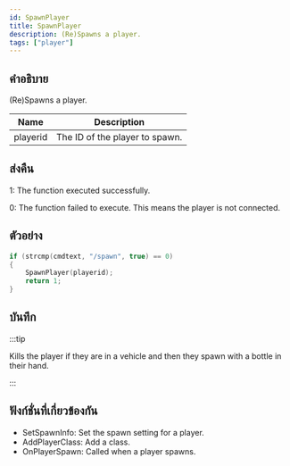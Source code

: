 ```yaml
---
id: SpawnPlayer
title: SpawnPlayer
description: (Re)Spawns a player.
tags: ["player"]
---
```


## คำอธิบาย

(Re)Spawns a player.

| Name     | Description                    |
| -------- | ------------------------------ |
| playerid | The ID of the player to spawn. |

## ส่งคืน

1: The function executed successfully.

0: The function failed to execute. This means the player is not connected.

## ตัวอย่าง

```c
if (strcmp(cmdtext, "/spawn", true) == 0)
{
    SpawnPlayer(playerid);
    return 1;
}
```

## บันทึก

:::tip

Kills the player if they are in a vehicle and then they spawn with a bottle in their hand.

:::

## ฟังก์ชั่นที่เกี่ยวข้องกัน

- SetSpawnInfo: Set the spawn setting for a player.
- AddPlayerClass: Add a class.
- OnPlayerSpawn: Called when a player spawns.
